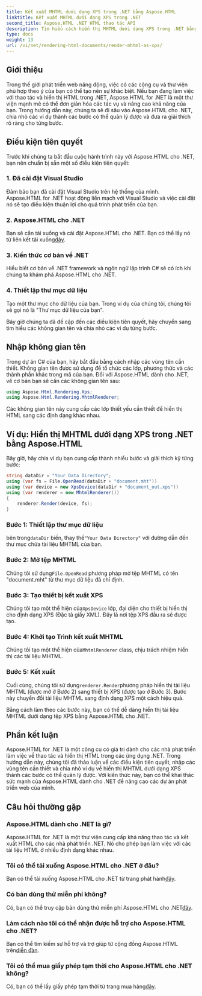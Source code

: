 ```yaml
---
title: Kết xuất MHTML dưới dạng XPS trong .NET bằng Aspose.HTML
linktitle: Kết xuất MHTML dưới dạng XPS trong .NET
second_title: Aspose.HTML .NET HTML thao tác API
description: Tìm hiểu cách hiển thị MHTML dưới dạng XPS trong .NET bằng Aspose.HTML. Nâng cao kỹ năng thao tác HTML của bạn và thúc đẩy các dự án phát triển web của bạn!
type: docs
weight: 13
url: /vi/net/rendering-html-documents/render-mhtml-as-xps/
---
```

## Giới thiệu

Trong thế giới phát triển web năng động, việc có các công cụ và thư viện phù hợp theo ý của bạn có thể tạo nên sự khác biệt. Nếu bạn đang làm việc với thao tác và hiển thị HTML trong .NET, Aspose.HTML for .NET là một thư viện mạnh mẽ có thể đơn giản hóa các tác vụ và nâng cao khả năng của bạn. Trong hướng dẫn này, chúng ta sẽ đi sâu vào Aspose.HTML cho .NET, chia nhỏ các ví dụ thành các bước có thể quản lý được và đưa ra giải thích rõ ràng cho từng bước.

## Điều kiện tiên quyết

Trước khi chúng ta bắt đầu cuộc hành trình này với Aspose.HTML cho .NET, bạn nên chuẩn bị sẵn một số điều kiện tiên quyết:

### 1. Đã cài đặt Visual Studio

Đảm bảo bạn đã cài đặt Visual Studio trên hệ thống của mình. Aspose.HTML for .NET hoạt động liền mạch với Visual Studio và việc cài đặt nó sẽ tạo điều kiện thuận lợi cho quá trình phát triển của bạn.

### 2. Aspose.HTML cho .NET

 Bạn sẽ cần tải xuống và cài đặt Aspose.HTML cho .NET. Bạn có thể lấy nó từ liên kết tải xuống[đây](https://releases.aspose.com/html/net/).

### 3. Kiến thức cơ bản về .NET

Hiểu biết cơ bản về .NET framework và ngôn ngữ lập trình C# sẽ có ích khi chúng ta khám phá Aspose.HTML cho .NET.

### 4. Thiết lập thư mục dữ liệu

Tạo một thư mục cho dữ liệu của bạn. Trong ví dụ của chúng tôi, chúng tôi sẽ gọi nó là "Thư mục dữ liệu của bạn".

Bây giờ chúng ta đã đề cập đến các điều kiện tiên quyết, hãy chuyển sang tìm hiểu các không gian tên và chia nhỏ các ví dụ từng bước.

## Nhập không gian tên

Trong dự án C# của bạn, hãy bắt đầu bằng cách nhập các vùng tên cần thiết. Không gian tên được sử dụng để tổ chức các lớp, phương thức và các thành phần khác trong mã của bạn. Đối với Aspose.HTML dành cho .NET, về cơ bản bạn sẽ cần các không gian tên sau:

```csharp
using Aspose.Html.Rendering.Xps;
using Aspose.Html.Rendering.MhtmlRenderer;
```

Các không gian tên này cung cấp các lớp thiết yếu cần thiết để hiển thị HTML sang các định dạng khác nhau.

## Ví dụ: Hiển thị MHTML dưới dạng XPS trong .NET bằng Aspose.HTML

Bây giờ, hãy chia ví dụ bạn cung cấp thành nhiều bước và giải thích kỹ từng bước:

```csharp
string dataDir = "Your Data Directory";
using (var fs = File.OpenRead(dataDir + "document.mht"))
using (var device = new XpsDevice(dataDir + "document_out.xps"))
using (var renderer = new MhtmlRenderer())
{
    renderer.Render(device, fs);
}
```

### Bước 1: Thiết lập thư mục dữ liệu

 bên trong`dataDir` biến, thay thế`"Your Data Directory"` với đường dẫn đến thư mục chứa tài liệu MHTML của bạn.

### Bước 2: Mở tệp MHTML

 Chúng tôi sử dụng`File.OpenRead` phương pháp mở tệp MHTML có tên "document.mht" từ thư mục dữ liệu đã chỉ định.

### Bước 3: Tạo thiết bị kết xuất XPS

 Chúng tôi tạo một thể hiện của`XpsDevice` lớp, đại diện cho thiết bị hiển thị cho định dạng XPS (Đặc tả giấy XML). Đây là nơi tệp XPS đầu ra sẽ được tạo.

### Bước 4: Khởi tạo Trình kết xuất MHTML

 Chúng tôi tạo một thể hiện của`MhtmlRenderer` class, chịu trách nhiệm hiển thị các tài liệu MHTML.

### Bước 5: Kết xuất

 Cuối cùng, chúng tôi sử dụng`renderer.Render`phương pháp hiển thị tài liệu MHTML (được mở ở Bước 2) sang thiết bị XPS (được tạo ở Bước 3). Bước này chuyển đổi tài liệu MHTML sang định dạng XPS một cách hiệu quả.

Bằng cách làm theo các bước này, bạn có thể dễ dàng hiển thị tài liệu MHTML dưới dạng tệp XPS bằng Aspose.HTML cho .NET.

## Phần kết luận

Aspose.HTML for .NET là một công cụ có giá trị dành cho các nhà phát triển làm việc về thao tác và hiển thị HTML trong các ứng dụng .NET. Trong hướng dẫn này, chúng tôi đã thảo luận về các điều kiện tiên quyết, nhập các vùng tên cần thiết và chia nhỏ ví dụ về hiển thị MHTML dưới dạng XPS thành các bước có thể quản lý được. Với kiến thức này, bạn có thể khai thác sức mạnh của Aspose.HTML dành cho .NET để nâng cao các dự án phát triển web của mình.

## Câu hỏi thường gặp

### Aspose.HTML dành cho .NET là gì?
Aspose.HTML for .NET là một thư viện cung cấp khả năng thao tác và kết xuất HTML cho các nhà phát triển .NET. Nó cho phép bạn làm việc với các tài liệu HTML ở nhiều định dạng khác nhau.

### Tôi có thể tải xuống Aspose.HTML cho .NET ở đâu?
 Bạn có thể tải xuống Aspose.HTML cho .NET từ trang phát hành[đây](https://releases.aspose.com/html/net/).

### Có bản dùng thử miễn phí không?
 Có, bạn có thể truy cập bản dùng thử miễn phí Aspose.HTML cho .NET[đây](https://releases.aspose.com/).

### Làm cách nào tôi có thể nhận được hỗ trợ cho Aspose.HTML cho .NET?
Bạn có thể tìm kiếm sự hỗ trợ và trợ giúp từ cộng đồng Aspose.HTML trên[diễn đàn](https://forum.aspose.com/).

### Tôi có thể mua giấy phép tạm thời cho Aspose.HTML cho .NET không?
 Có, bạn có thể lấy giấy phép tạm thời từ trang mua hàng[đây](https://purchase.aspose.com/temporary-license/).